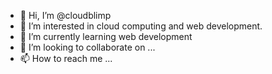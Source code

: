 - 👋 Hi, I’m @cloudblimp
- 👀 I’m interested in cloud computing and web development.
- 🌱 I’m currently learning web development
- 💞️ I’m looking to collaborate on ...
- 📫 How to reach me ...

<!---
cloudblimp/cloudblimp is a ✨ special ✨ repository because its `README.md` (this file) appears on your GitHub profile.
You can click the Preview link to take a look at your changes.
--->
